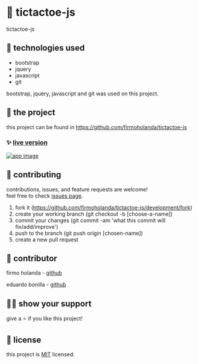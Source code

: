 # 📃 tictactoe-js

tictactoe-js



## 📡 technologies used

- bootstrap
- jquery
- javascript
- git

bootstrap, jquery, javascript and git was used on this project.



## 🚀 the project

this project can be found in https://github.com/firmoholanda/tictactoe-js


### ✨ [live version](https://firmoholanda.github.io)

<a href="https://firmoholanda.github.io/" target="_blank">
    <img alt="app image" src="https://github.com/firmoholanda/tictactoe-js/blob/release/img/app-screenshot.png"/>
</a>



## 🤝 contributing

contributions, issues, and feature requests are welcome!<br/>feel free to check [issues page](hhttps://github.com/firmoholanda/tictactoe-js/development/issues).

1. fork it (https://github.com/firmoholanda/tictactoe-js/development/fork)
2. create your working branch (git checkout -b [choose-a-name])
3. commit your changes (git commit -am 'what this commit will fix/add/improve')
4. push to the branch (git push origin [chosen-name])
5. create a new pull request



## 🤖 contributor


firmo holanda - [github](https://github.com/firmoholanda)

eduardo bonilla - [github](https://github.com/Usagib)



## 🙋‍♂ show your support

give a ⭐️ if you like this project!



## 📝 license

this project is [MIT](https://github.com/firmoholanda/tictactoe-js/development/license.txt) licensed.
